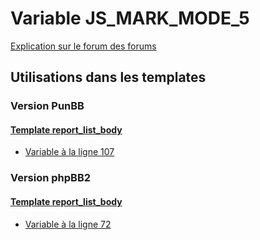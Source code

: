 # Variable JS_MARK_MODE_5
[Explication sur le forum des forums](http://forum.forumactif.com/t294113-listing-des-variables#JS_MARK_MODE_5)
## Utilisations dans les templates
### Version PunBB
#### [Template report_list_body](punbb/report_list_body.md)
* [Variable à la ligne 107](../punbb/report_list_body.tpl#L107)
### Version phpBB2
#### [Template report_list_body](subsilver/report_list_body.md)
* [Variable à la ligne 72](../subsilver/report_list_body.tpl#L72)